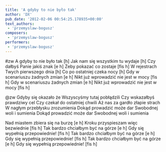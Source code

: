 ```yaml
---
title: 'A gdyby to nie było tak'
author: 'DX'
pub_date: '2012-02-06 00:54:25.178935+00:00'
text_authors:
 - 'przemyslaw-bogusz'
composers:
 - 'przemyslaw-bogusz'
performers:
 - 'przemyslaw-bogusz'
---
```


#zw
A gdyby to nie było tak [h]
Jak nam się wszystkim tu wydaje [h]
Czy dałbyś Panie jakiś znak [e h]
Żeby pokazać co zostaje [fis h]
W rejestrach Twych pierwszego dnia [h]
Co po ostatniej czeka nocy [h]
Gdy w scenariuszu żadnych zmian [e h]
Nikt już wprowadzić nie jest w mocy [fis h]
Gdy w scenariuszu żadnych zmian [e h]
Nikt już wprowadzić nie jest w mocy [fis h]

@zw
Gdyby się okazało że
Wszyscyśmy tutaj pobłądzili
Czy wskazałbyś prawdziwy cel
Czy czekał do ostatniej chwili
Aż nas za gardło złapie strach
W nagłym przebłysku zrozumienia
Dokąd prowadzić może dar
Swobodnej woli i sumienia
Dokąd prowadzić może dar
Swobodnej woli i sumienia

Nad miastem zbiera się na burzę [e h]
Kroku przyspieszam więc bezwiednie [fis h]
Tak bardzo chciałbym być na górze [e h]
Gdy się wypełnią przepowiednie! [fis h]
Tak bardzo chciałbym być na górze [e h]
Gdy się wypełnią przepowiednie! [fis h]
Tak bardzo chciałbym być na górze [e h]
Gdy się wypełnią przepowiednie! [fis h]